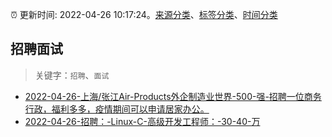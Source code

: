 :alarm_clock: 更新时间: 2022-04-26 10:17:24。[来源分类](../README.md)、[标签分类](../TAGS.md)、[时间分类](../TIMELINE.md)

## 招聘面试


> 关键字：`招聘`、`面试`



- [2022-04-26-上海/张江Air-Products外企制造业世界-500-强-招聘一位商务行政，福利多多，疫情期间可以申请居家办公。](https://www.v2ex.com/t/849394) 
- [2022-04-26-招聘：-Linux-C-高级开发工程师：-30-40-万](https://www.v2ex.com/t/849370) 